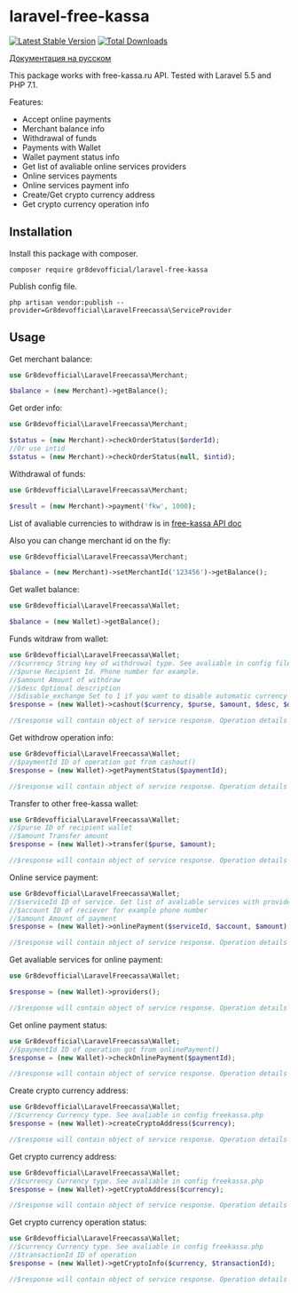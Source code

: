 # laravel-free-kassa
[![Latest Stable Version](https://poser.pugx.org/gr8devofficial/laravel-free-kassa/v/stable)](https://packagist.org/packages/gr8devofficial/laravel-free-kassa)
[![Total Downloads](https://poser.pugx.org/gr8devofficial/laravel-free-kassa/downloads)](https://packagist.org/packages/gr8devofficial/laravel-free-kassa)

[Документация на русском](https://github.com/Gr8DevOfficial/laravel-free-kassa/blob/master/README.md)

This package works with free-kassa.ru API. Tested with Laravel 5.5 and PHP 7.1.

Features:
- Accept online payments
- Merchant balance info
- Withdrawal of funds
- Payments with Wallet
- Wallet payment status info
- Get list of avaliable online services providers
- Online services payments
- Online services payment info
- Create/Get crypto currency address
- Get crypto currency operation info

## Installation
Install this package with composer.
```shell
composer require gr8devofficial/laravel-free-kassa
```
Publish config file.
```shell
php artisan vendor:publish --provider=Gr8devofficial\LaravelFreecassa\ServiceProvider
```

## Usage

Get merchant balance:
```php
use Gr8devofficial\LaravelFreecassa\Merchant;

$balance = (new Merchant)->getBalance();
```
Get order info:
```php
use Gr8devofficial\LaravelFreecassa\Merchant;

$status = (new Merchant)->checkOrderStatus($orderId);
//Or use intid
$status = (new Merchant)->checkOrderStatus(null, $intid);
```
Withdrawal of funds:
```php
use Gr8devofficial\LaravelFreecassa\Merchant;

$result = (new Merchant)->payment('fkw', 1000);
```
List of avaliable currencies to withdraw is in [free-kassa API doc](http://www.free-kassa.ru/docs/api.php#api_payment)

Also you can change merchant id on the fly:
```php
use Gr8devofficial\LaravelFreecassa\Merchant;

$balance = (new Merchant)->setMerchantId('123456')->getBalance();
```

Get wallet balance:
```php
use Gr8devofficial\LaravelFreecassa\Wallet;

$balance = (new Wallet)->getBalance();
```

Funds witdraw from wallet:
```php
use Gr8devofficial\LaravelFreecassa\Wallet;
//$currency String key of withdrowal type. See avaliable in config file freekassa.php
//$purse Recipient Id. Phone number for example.
//$amount Amount of withdraw
//$desc Optional description
//$disable_exchange Set to 1 if you want to disable automatic currency exchange
$response = (new Wallet)->cashout($currency, $purse, $amount, $desc, $disable_exchange);

//$response will contain object of service response. Operation details or error details.
```
Get withdrow operation info:
```php
use Gr8devofficial\LaravelFreecassa\Wallet;
//$paymentId ID of operation got from cashout()
$response = (new Wallet)->getPaymentStatus($paymentId);

//$response will contain object of service response. Operation details or error details.
```

Transfer to other free-kassa wallet:
```php
use Gr8devofficial\LaravelFreecassa\Wallet;
//$purse ID of recipient wallet
//$amount Transfer amount
$response = (new Wallet)->transfer($purse, $amount);

//$response will contain object of service response. Operation details or error details.
```

Online service payment:
```php
use Gr8devofficial\LaravelFreecassa\Wallet;
//$serviceId ID of service. Get list of avaliable services with providers()
//$account ID of reciever for example phone number
//$amount Amount of payment
$response = (new Wallet)->onlinePayment($serviceId, $account, $amount);

//$response will contain object of service response. Operation details or error details.
```
Get avaliable services for online payment:
```php
use Gr8devofficial\LaravelFreecassa\Wallet;

$response = (new Wallet)->providers();

//$response will contain object of service response. Operation details or error details.
```
Get online payment status:
```php
use Gr8devofficial\LaravelFreecassa\Wallet;
//$paymentId ID of operation got from onlinePayment()
$response = (new Wallet)->checkOnlinePayment($paymentId);

//$response will contain object of service response. Operation details or error details.
```

Create crypto currency address:
```php
use Gr8devofficial\LaravelFreecassa\Wallet;
//$currency Currency type. See avaliable in config freekassa.php
$response = (new Wallet)->createCryptoAddress($currency);

//$response will contain object of service response. Operation details or error details.
```

Get crypto currency address:
```php
use Gr8devofficial\LaravelFreecassa\Wallet;
//$currency Currency type. See avaliable in config freekassa.php
$response = (new Wallet)->getCryptoAddress($currency);

//$response will contain object of service response. Operation details or error details.
```

Get crypto currency operation status:
```php
use Gr8devofficial\LaravelFreecassa\Wallet;
//$currency Currency type. See avaliable in config freekassa.php
//$transactionId ID of operation
$response = (new Wallet)->getCryptoInfo($currency, $transactionId);

//$response will contain object of service response. Operation details or error details.
```
